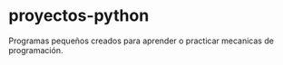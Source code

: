 # proyectos-python
Programas pequeños creados para aprender o practicar mecanicas de programación. 

